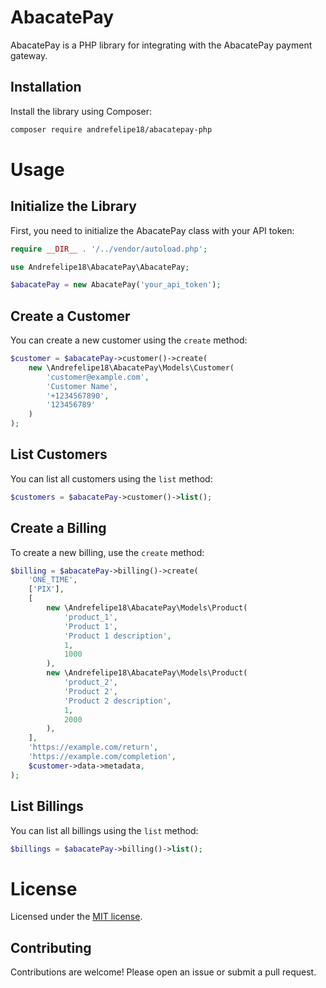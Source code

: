 # AbacatePay

AbacatePay is a PHP library for integrating with the AbacatePay payment gateway.

## Installation

Install the library using Composer:

```bash
composer require andrefelipe18/abacatepay-php
```

# Usage

## Initialize the Library

First, you need to initialize the AbacatePay class with your API token:

```php
require __DIR__ . '/../vendor/autoload.php';

use Andrefelipe18\AbacatePay\AbacatePay;

$abacatePay = new AbacatePay('your_api_token');
```

## Create a Customer

You can create a new customer using the `create` method:

```php
$customer = $abacatePay->customer()->create(
    new \Andrefelipe18\AbacatePay\Models\Customer(
        'customer@example.com',
        'Customer Name',
        '+1234567890',
        '123456789'
    )
);
```

## List Customers

You can list all customers using the `list` method:

```php
$customers = $abacatePay->customer()->list();
```

## Create a Billing

To create a new billing, use the `create` method:

```php
$billing = $abacatePay->billing()->create(
    'ONE_TIME',
    ['PIX'],
    [
        new \Andrefelipe18\AbacatePay\Models\Product(
            'product_1',
            'Product 1',
            'Product 1 description',
            1,
            1000
        ),
        new \Andrefelipe18\AbacatePay\Models\Product(
            'product_2',
            'Product 2',
            'Product 2 description',
            1,
            2000
        ),
    ],
    'https://example.com/return',
    'https://example.com/completion',
    $customer->data->metadata,
);
```

## List Billings

You can list all billings using the `list` method:

```php
$billings = $abacatePay->billing()->list();
```

# License

Licensed under the [MIT license](https://opensource.org/licenses/MIT).

## Contributing

Contributions are welcome! Please open an issue or submit a pull request.